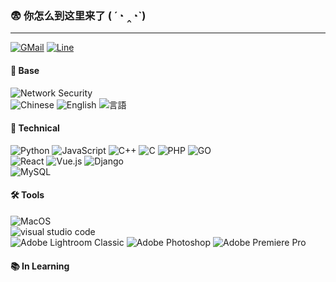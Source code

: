 ### 😨 你怎么到这里来了 ( ´◔ ‸◔`)

<!--
**lc4t/lc4t** is a ✨ _special_ ✨ repository because its `README.md` (this file) appears on your GitHub profile.

Here are some ideas to get you started:

- 🔭 I’m currently working on ...
- 🌱 I’m currently learning ...
- 👯 I’m looking to collaborate on ...
- 🤔 I’m looking for help with ...
- 💬 Ask me about ...
- 📫 How to reach me: ...
- 😄 Pronouns: ...
- ⚡ Fun fact: ...
-->
---

<p align="left"

   <a href="mailto:lc4t0.0@gmail.com"><img alt="GMail" src="https://img.shields.io/badge/Gmail-D14836?style=flat&logo=gmail&logoColor=white"></a>
   <a href="https://line.me/ti/p/9FwkUc6z0D"><img alt="Line" src="https://img.shields.io/badge/Line-00C300?style=flat&logo=line&logoColor=white"></a>

</p>

#### 🐠 Base
<p aligh="left">
   <img alt="Network Security" src="https://img.shields.io/badge/industry-Network%20Security-66CCFF?style=flat-square">
   <br/>
   <img alt="Chinese" src="https://img.shields.io/badge/语言-简体中文(100%25)-CC0033?style=flat-square">
   <img alt="English" src="https://img.shields.io/badge/Language-English(70%25)-FFCC00?style=flat-square">
   <img alt="言語" src="https://img.shields.io/badge/Language-日本語(20%25)-006600?style=flat-square">
</p>

#### 🚀 Technical

<p align="left">

  <img alt="Python" src="https://img.shields.io/badge/Python-3776AB?style=flat-square&logo=python&logoColor=white">
  <img alt="JavaScript" src="https://img.shields.io/badge/JavaScript-F7DF1E?style=flat-square&logo=javascript&logoColor=black">
  <img alt="C++" src="https://img.shields.io/badge/C%2B%2B-00599C?style=flat-square&logo=c%2B%2B&logoColor=white">
  <img alt="C" src="https://img.shields.io/badge/C-00599C?style=flat-square&logo=c&logoColor=white">
  <img alt="PHP" src="https://img.shields.io/badge/PHP-777BB4?style=flat-square&logo=php&logoColor=white">
  <img alt="GO" src="https://img.shields.io/badge/Go-00ADD8?style=flat-square&logo=go&logoColor=white">
  <br/>


  <img alt="React" src="https://img.shields.io/badge/React-20232A?style=flat-square&logo=react&logoColor=61DAFB">
  <img alt="Vue.js" src="https://img.shields.io/badge/Vue.js-35495E?style=flat-square&logo=vue.js&logoColor=4FC08D">
  <img alt="Django" src="https://img.shields.io/badge/Django-092E20?style=flat-square&logo=django&logoColor=white">
  <br/>
  
  <img alt="MySQL" src="https://img.shields.io/badge/MySQL-00000F?style=flat-square&logo=mysql&logoColor=white">
</p>

#### 🛠 Tools

<p align="left">
  <img alt="MacOS" src="https://img.shields.io/badge/mac%20os-000000?style=flat-square&logo=macos&logoColor=F0F0F0">
  <br/>
  <img alt="visual studio code" src="https://img.shields.io/badge/Visual_Studio_Code-0078D4?style=flat-square&logo=visual%20studio%20code&logoColor=white">
  <br/>
  <img alt="Adobe Lightroom Classic" src="https://img.shields.io/badge/Adobe%20Lightroom%20Classic-31A8FF.svg?style=flat-square&logo=Adobe%20Lightroom%20Classic&logoColor=white">
  <img alt="Adobe Photoshop" src="https://img.shields.io/badge/adobe%20photoshop-%2331A8FF.svg?style=flat-square&logo=adobe%20photoshop&logoColor=white">
  <img alt="Adobe Premiere Pro" src="https://img.shields.io/badge/Adobe%20Premiere%20Pro-9999FF.svg?style=flat-square&logo=Adobe%20Premiere%20Pro&logoColor=white">
<p/>

#### 📚 In Learning

